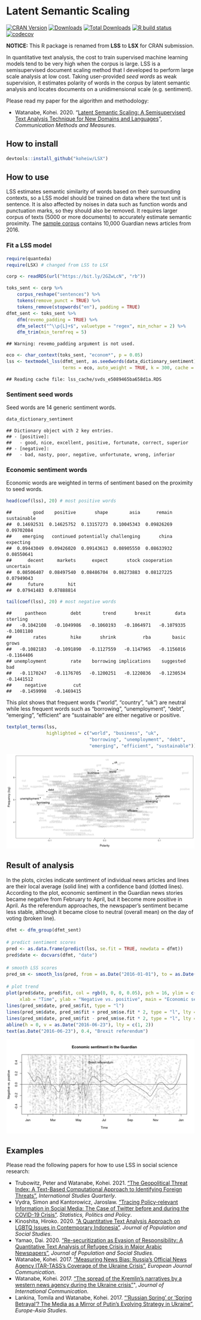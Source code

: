 
# Latent Semantic Scaling

<!-- badges: start -->

[![CRAN
Version](https://www.r-pkg.org/badges/version/LSX)](https://CRAN.R-project.org/package=LSX)
[![Downloads](https://cranlogs.r-pkg.org/badges/LSX)](https://CRAN.R-project.org/package=LSX)
[![Total
Downloads](https://cranlogs.r-pkg.org/badges/grand-total/LSX?color=orange)](https://CRAN.R-project.org/package=LSX)
[![R build
status](https://github.com/koheiw/LSX/workflows/R-CMD-check/badge.svg)](https://github.com/koheiw/LSX/actions)
[![codecov](https://codecov.io/gh/koheiw/LSX/branch/master/graph/badge.svg)](https://codecov.io/gh/koheiw/LSX)
<!-- badges: end -->

**NOTICE:** This R package is renamed from **LSS** to **LSX** for CRAN
submission.

In quantitative text analysis, the cost to train supervised machine
learning models tend to be very high when the corpus is large. LSS is a
semisupervised document scaling method that I developed to perform large
scale analysis at low cost. Taking user-provided *seed words* as weak
supervision, it estimates polarity of words in the corpus by latent
semantic analysis and locates documents on a unidimensional scale
(e.g. sentiment).

Please read my paper for the algorithm and methodology:

-   Watanabe, Kohei. 2020. “[Latent Semantic Scaling: A Semisupervised
    Text Analysis Technique for New Domains and
    Languages](https://www.tandfonline.com/doi/full/10.1080/19312458.2020.1832976)”,
    *Communication Methods and Measures*.

## How to install

``` r
devtools::install_github("koheiw/LSX")
```

## How to use

LSS estimates semantic similarity of words based on their surrounding
contexts, so a LSS model should be trained on data where the text unit
is sentence. It is also affected by noises in data such as function
words and punctuation marks, so they should also be removed. It requires
larger corpus of texts (5000 or more documents) to accurately estimate
semantic proximity. The [sample corpus](https://bit.ly/2GZwLcN) contains
10,000 Guardian news articles from 2016.

### Fit a LSS model

``` r
require(quanteda)
require(LSX) # changed from LSS to LSX
```

``` r
corp <- readRDS(url("https://bit.ly/2GZwLcN", "rb"))
```

``` r
toks_sent <- corp %>% 
    corpus_reshape("sentences") %>% 
    tokens(remove_punct = TRUE) %>% 
    tokens_remove(stopwords("en"), padding = TRUE)
dfmt_sent <- toks_sent %>% 
    dfm(revemo_padding = TRUE) %>%
    dfm_select("^\\p{L}+$", valuetype = "regex", min_nchar = 2) %>% 
    dfm_trim(min_termfreq = 5)
```

    ## Warning: revemo_padding argument is not used.

``` r
eco <- char_context(toks_sent, "econom*", p = 0.05)
lss <- textmodel_lss(dfmt_sent, as.seedwords(data_dictionary_sentiment), 
                     terms = eco, auto_weight = TRUE, k = 300, cache = TRUE)
```

    ## Reading cache file: lss_cache/svds_e5089465ba658d1a.RDS

### Sentiment seed words

Seed words are 14 generic sentiment words.

``` r
data_dictionary_sentiment
```

    ## Dictionary object with 2 key entries.
    ## - [positive]:
    ##   - good, nice, excellent, positive, fortunate, correct, superior
    ## - [negative]:
    ##   - bad, nasty, poor, negative, unfortunate, wrong, inferior

### Economic sentiment words

Economic words are weighted in terms of sentiment based on the proximity
to seed words.

``` r
head(coef(lss), 20) # most positive words
```

    ##        good    positive       shape        asia      remain sustainable 
    ##  0.14692531  0.14625752  0.13157273  0.10045343  0.09826269  0.09702084 
    ##    emerging   continued potentially challenging       china   expecting 
    ##  0.09443049  0.09426020  0.09143613  0.08905550  0.08633932  0.08550641 
    ##      decent     markets      expect       stock cooperation   uncertain 
    ##  0.08506407  0.08497540  0.08486704  0.08273883  0.08127225  0.07949043 
    ##      future         hit 
    ##  0.07941483  0.07888814

``` r
tail(coef(lss), 20) # most negative words
```

    ##     pantheon         debt        trend       brexit         data     sterling 
    ##   -0.1042108   -0.1049986   -0.1060193   -0.1064971   -0.1079335   -0.1081180 
    ##        rates         hike       shrink          rba        basic        grows 
    ##   -0.1082183   -0.1091890   -0.1127559   -0.1147965   -0.1156016   -0.1164406 
    ## unemployment         rate    borrowing implications    suggested          bad 
    ##   -0.1170247   -0.1176705   -0.1200251   -0.1220836   -0.1230534   -0.1441512 
    ##     negative          cut 
    ##   -0.1459998   -0.1469415

This plot shows that frequent words (“world”, “country”, “uk”) are
neutral while less frequent words such as “borrowing”, “unemployment”,
“debt”, “emerging”, “efficient” are “sustainable” are either negative or
positive.

``` r
textplot_terms(lss, 
               highlighted = c("world", "business", "uk",
                               "borrowing", "unemployment", "debt",
                               "emerging", "efficient", "sustainable"))
```

![](images/words-1.png)<!-- -->

## Result of analysis

In the plots, circles indicate sentiment of individual news articles and
lines are their local average (solid line) with a confidence band
(dotted lines). According to the plot, economic sentiment in the
Guardian news stories became negative from February to April, but it
become more positive in April. As the referendum approaches, the
newspaper’s sentiment became less stable, although it became close to
neutral (overall mean) on the day of voting (broken line).

``` r
dfmt <- dfm_group(dfmt_sent)

# predict sentiment scores
pred <- as.data.frame(predict(lss, se.fit = TRUE, newdata = dfmt))
pred$date <- docvars(dfmt, "date")

# smooth LSS scores
pred_sm <- smooth_lss(pred, from = as.Date("2016-01-01"), to = as.Date("2016-12-31"))

# plot trend
plot(pred$date, pred$fit, col = rgb(0, 0, 0, 0.05), pch = 16, ylim = c(-0.5, 0.5),
     xlab = "Time", ylab = "Negative vs. positive", main = "Economic sentiment in the Guardian")
lines(pred_sm$date, pred_sm$fit, type = "l")
lines(pred_sm$date, pred_sm$fit + pred_sm$se.fit * 2, type = "l", lty = 3)
lines(pred_sm$date, pred_sm$fit - pred_sm$se.fit * 2, type = "l", lty = 3)
abline(h = 0, v = as.Date("2016-06-23"), lty = c(1, 2))
text(as.Date("2016-06-23"), 0.4, "Brexit referendum")
```

![](images/trend-1.png)<!-- -->

## Examples

Please read the following papers for how to use LSS in social science
research:

-   Trubowitz, Peter and Watanabe, Kohei. 2021. [“The Geopolitical
    Threat Index: A Text-Based Computational Approach to Identifying
    Foreign
    Threats”](https://academic.oup.com/isq/advance-article/doi/10.1093/isq/sqab029/6278490),
    *International Studies Quarterly*.
-   Vydra, Simon and Kantorowicz, Jaroslaw. [“Tracing Policy-relevant
    Information in Social Media: The Case of Twitter before and during
    the COVID-19
    Crisis”](https://www.degruyter.com/document/doi/10.1515/spp-2020-0013/html).
    *Statistics, Politics and Policy*.
-   Kinoshita, Hiroko. 2020. [“A Quantitative Text Analysis Approach on
    LGBTQ Issues in Contemporary
    Indonesia”](https://so03.tci-thaijo.org/index.php/jpss/article/view/241133).
    *Journal of Population and Social Studies*.
-   Yamao, Dai. 2020. [“Re-securitization as Evasion of Responsibility:
    A Quantitative Text Analysis of Refugee Crisis in Major Arabic
    Newspapers”](https://so03.tci-thaijo.org/index.php/jpss/article/view/241130),
    *Journal of Population and Social Studies*.
-   Watanabe, Kohei. 2017. [“Measuring News Bias: Russia’s Official News
    Agency ITAR-TASS’s Coverage of the Ukraine
    Crisis”](http://journals.sagepub.com/eprint/TBc9miIc89njZvY3gyAt/full),
    *European Journal Communication*.
-   Watanabe, Kohei. 2017. [“The spread of the Kremlin’s narratives by a
    western news agency during the Ukraine
    crisis”](http://www.tandfonline.com/eprint/h2IHsz2YKce6uJeeCmcd/full)",
    *Journal of International Communication*.
-   Lankina, Tomila and Watanabe, Kohei. 2017. [“‘Russian Spring’ or
    ‘Spring Betrayal’? The Media as a Mirror of Putin’s Evolving
    Strategy in
    Ukraine”](http://www.tandfonline.com/eprint/tWik7KDfsZv8C2KeNkI5/full),
    *Europe-Asia Studies*.
